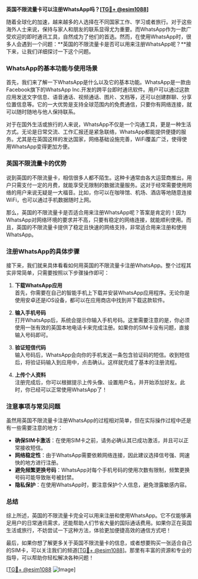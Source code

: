 **英国不限流量卡可以注册WhatsApp吗？[[TG💪+ @esim1088](https://t.me/s/esim1088)]**

随着全球化的加速，越来越多的人选择在不同国家工作、学习或者旅行。对于这些海外人士来说，保持与家人和朋友的联系显得尤为重要。而WhatsApp作为一款广受欢迎的即时通讯工具，自然成为了他们的首选。然而，在使用WhatsApp时，很多人会遇到一个问题：**英国的不限流量卡是否可以用来注册WhatsApp呢？**接下来，让我们详细探讨一下这个问题。

### WhatsApp的基本功能与使用场景

首先，我们来了解一下WhatsApp是什么以及它的基本功能。WhatsApp是一款由Facebook旗下的WhatsApp Inc.开发的跨平台即时通讯软件。用户可以通过这款应用发送文字信息、语音通话、视频通话、图片、文档等，还可以创建群聊、分享位置信息等。它的一大优势是支持全球范围内的免费通信，只要你有网络连接，就可以随时随地与他人保持联系。

对于在国外生活或旅行的人来说，WhatsApp不仅是一个沟通工具，更是一种生活方式。无论是日常交流、工作汇报还是紧急联络，WhatsApp都能提供便捷的服务。尤其是在英国这样的发达国家，网络基础设施完善，WiFi覆盖广泛，使得使用WhatsApp变得更加方便。

### 英国不限流量卡的优势

说到英国的不限流量卡，相信很多人都不陌生。这种卡通常由各大运营商推出，用户只需支付一定的月费，就能享受无限制的数据流量服务。这对于经常需要使用网络的用户来说无疑是一大福音。比如，你可以在咖啡馆、机场、酒店等地随意连接WiFi，也可以通过手机数据随时上网。

那么，英国的不限流量卡是否适合用来注册WhatsApp呢？答案是肯定的！因为WhatsApp对网络环境的要求并不高，只要有稳定的网络连接，就能顺利使用。而且，英国的不限流量卡提供了稳定且快速的网络支持，非常适合用来注册和使用WhatsApp。

### 注册WhatsApp的具体步骤

接下来，我们就来具体看看如何用英国的不限流量卡注册WhatsApp。整个过程其实非常简单，只需要按照以下步骤操作即可：

1. **下载WhatsApp应用**  
   首先，你需要在自己的智能手机上下载并安装WhatsApp应用程序。无论你是使用安卓还是iOS设备，都可以在应用商店中找到并下载这款软件。

2. **输入手机号码**  
   打开WhatsApp后，系统会提示你输入手机号码。这里需要注意的是，你必须使用一张有效的英国本地电话卡来完成注册。如果你的SIM卡没有问题，直接输入号码即可。

3. **验证短信代码**  
   输入号码后，WhatsApp会向你的手机发送一条包含验证码的短信。收到短信后，将验证码输入到应用中，点击确认。这样就完成了基本的注册流程。

4. **上传个人资料**  
   注册完成后，你可以根据提示上传头像、设置用户名，并开始添加好友。此时，你已经可以正常使用WhatsApp了！

### 注意事项与常见问题

虽然用英国不限流量卡注册WhatsApp的过程相对简单，但在实际操作过程中还是有一些需要注意的地方：

- **确保SIM卡激活**：在使用SIM卡之前，请务必确认其已成功激活，并且可以正常接收短信。
- **网络稳定性**：由于WhatsApp需要依赖网络连接，因此建议选择信号强、网速快的地方进行注册。
- **避免频繁更换号码**：WhatsApp对每个手机号码的使用次数有限制，频繁更换号码可能导致账号被封禁。
- **隐私保护**：在使用WhatsApp时，要注意保护个人信息，避免泄露敏感内容。

### 总结

综上所述，英国的不限流量卡完全可以用来注册和使用WhatsApp。它不仅能够满足用户的日常通讯需求，还能帮助人们节省大量的国际通话费用。如果你正在英国生活或旅行，不妨尝试一下这种方法，体验更加便捷高效的通信方式吧！

最后，如果你想了解更多关于英国不限流量卡的信息，或者想要购买一张适合自己的SIM卡，可以关注我们的频道[[TG💪+ @esim1088](https://t.me/s/esim1088)]。那里有丰富的资源和专业的指导，可以帮助你轻松解决各种问题！

[[TG💪+ @esim1088](https://t.me/s/esim1088) ![Image](https://i.postimg.cc/4NQfJmqS/Snipaste-2025-05-13-00-14-12.png)]